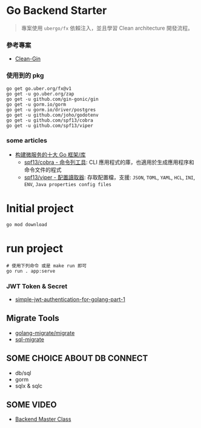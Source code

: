 # Go Backend Starter

> 專案使用 `ubergo/fx` 依賴注入，並且學習 Clean architecture 開發流程。

### 參考專案
- [Clean-Gin](https://github.com/dipeshdulal/clean-gin/tree/master)

### 使用到的 pkg
```shell
go get go.uber.org/fx@v1
go get -u go.uber.org/zap
go get -u github.com/gin-gonic/gin
go get -u gorm.io/gorm
go get -u gorm.io/driver/postgres
go get -u github.com/joho/godotenv
go get -u github.com/spf13/cobra
go get -u github.com/spf13/viper
```

### some articles
- [构建微服务的十大 Go 框架/库](https://server.51cto.com/article/648455.html)
    - [spf13/cobra - 命令列工具](https://github.com/spf13/cobra): CLI 應用程式的庫，也適用於生成應用程序和命令文件的程式
    - [spf13/viper - 配置讀取器](https://github.com/spf13/viper): 存取配置檔，支援: `JSON`, `TOML`, `YAML`, `HCL`, `INI`, `ENV`, `Java properties config files`

# Initial project
```shell
go mod download
```

# run project
```shell
# 使用下列命令 或是 make run 即可
go run . app:serve
```


### JWT Token & Secret
- [simple-jwt-authentication-for-golang-part-1](https://medium.com/@stle/simple-jwt-authentication-for-golang-part-1-6f314b456aa)

## Migrate Tools
- [golang-migrate/migrate](https://github.com/golang-migrate/migrate)
- [sql-migrate](https://github.com/rubenv/sql-migrate)


## SOME CHOICE ABOUT DB CONNECT
- db/sql
- gorm
- sqlx & sqlc

## SOME VIDEO
- [Backend Master Class](https://www.youtube.com/playlist?list=PLy_6D98if3ULEtXtNSY_2qN21VCKgoQAE)